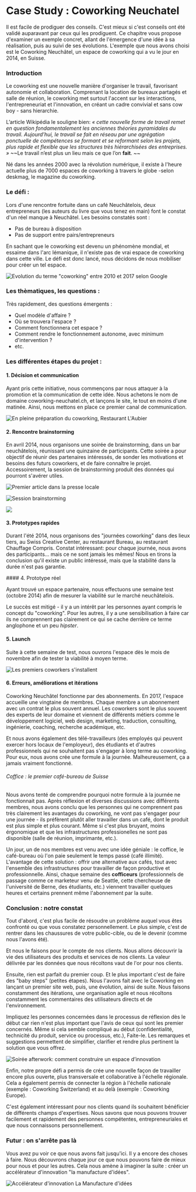 # Case Study : Coworking Neuchatel

Il est facile de prodiguer des conseils. C'est mieux si c'est conseils ont été validé auparavant par ceux qui les prodiguent. Ce chapitre vous propose d'examiner un exemple concret, allant de l'émergence d'une idée à sa réalisation, puis au suivi de ses évolutions. L'exemple que nous avons choisi est le Coworking Neuchâtel, un espace de coworking qui a vu le jour en 2014, en Suisse.

### Introduction 

Le coworking est une nouvelle manière d'organiser le travail, favorisant autonomie et collaboration. Comprenant la location de bureaux partagés et salle de réunion, le coworking met surtout l'accent sur les interactions, l'entrepreneuriat et l'innovation, en créant un cadre convivial et sans cow boy - sans hierarchie.

L’article Wikipédia le souligne bien: *« cette nouvelle forme de travail remet en question fondamentalement les anciennes théories pyramidales du travail. Aujourd’hui, le travail se fait en réseau par une agrégation ponctuelle de compétences se formant et se reformant selon les projets, plus rapide et flexible que les structures très hiérarchisées des entreprises. »* ~~Le travail n’est plus un lieu mais ce que l’on **fait**.
~~

Né dans les années 2000 avec la révolution numérique, il existe à l'heure actuelle plus de 7000 espaces de coworking à travers le globe -selon deskmag, le magazine du coworking. 

### Le défi : 

Lors d'une rencontre fortuite dans un café Neuchâtelois, deux entrepreneurs (les auteurs du livre que vous tenez en main) font le constat d'un réel manque à Neuchâtel. Les besoins constatés sont :

- Pas de bureau à disposition
- Pas de support entre pairs/entrepreneurs

En sachant que le coworking est devenu un phénomène mondial, et essaime dans l'arc lémanique, il n'existe pas de vrai espace de coworking dans cette ville. Le défi est donc lancé, nous décidons de nous mobiliser pour créer un tel espace.

![Evolution du terme "coworking" entre 2010 et 2017 selon Google](../contents/img/tendance-coworking.png)


### Les thèmatiques, les questions :

Très rapidement, des questions émergents : 

- Quel modèle d'affaire ?
- Où se trouvera l'espace ? 
- Comment fonctionnera cet espace ? 
- Comment rendre le fonctionnement autonome, avec minimum d'intervention ? 
- etc.

### Les différentes étapes du projet : 

#### 1. Décision et communication

Ayant pris cette initiative, nous commençons par nous attaquer à la promotion et la communication de cette idée. Nous achetons le nom de domaine coworking-neuchatel.ch, et lançons le site, le tout en moins d'une matinée. Ainsi, nous mettons en place ce premier canal de communication.

![En pleine préparation du coworking, Restaurant L'Aubier](../contents/img/Fondateurs_coworking.png)



#### 2. Rencontre brainstorming

En avril 2014, nous organisons une soirée de brainstorming, dans un bar neuchâtelois, réunissant une quinzaine de participants. Cette soirée a pour objectif de réunir des partenaires intéressés, de sonder les motivations et besoins des futurs coworkers, et de faire connaître le projet. Accessoirement, la session de brainstorming produit des données qui pourront s'avérer utiles.


![Premier article dans la presse locale](../contents/img/Premier_article_coworking.png)

![Session brainstorming](../contents/img/coworking-brainstorm-notes.jpg)

![](../contents/img/coworking-brainstorm-session-2.jpg)

#### 3. Prototypes rapides

Durant l'été 2014, nous organisons des "journées coworking" dans des lieux tiers, au Swiss Creative Center, au restaurant Bureau, au restaurant Chauffage Compris. Constat intéressant: pour chaque journée, nous avons des participants... mais ce ne sont jamais les mêmes! Nous en tirons la conclusion qu'il existe un public intéressé, mais que la stabilité dans la durée n'est pas garantie.

#### 4. Prototype réel

Ayant trouvé un espace partenaire, nous effectuons une semaine test (octobre 2014) afin de mesurer la viabilité sur le marché neuchâtelois. 

Le succès est mitigé - il y a un intérêt par les personnes ayant compris le concept du "coworking". Pour les autres, il y a une sensibilisation à faire car ils ne comprennent pas clairement ce qui se cache derrière ce terme anglophone et un peu *hipster*. 

#### 5. Launch

Suite à cette semaine de test, nous ouvrons l'espace dès le mois de novembre afin de tester la viabilité à moyen terme. 

![Les premiers coworkers s'installent](../contents/img/cowork-sablons.jpg)

#### 6. Erreurs, améliorations et itérations

Coworking Neuchâtel fonctionne par des abonnements. En 2017, l'espace accueille une vingtaine de membres. Chaque membre a un abonnement avec un contrat le plus souvent annuel. Les coworkers sont le plus souvent des experts de leur domaine et viennent de différents métiers comme le développement logiciel, web design, marketing, traduction, consulting, ingénierie, coaching, recherche académique, etc.  

Et nous avons également des télé-travailleurs (des employés qui peuvent exercer hors locaux de l'employeur), des étudiants et d'autres professionnels qui ne souhaitent pas s'engager à long terme au coworking. Pour eux, nous avons crée une formule à la journée. Malheureusement, ça a jamais vraiment fonctionné. 

###### Coffice : le premier café-bureau de Suisse 

Nous avons tenté de comprendre pourquoi notre formule à la journée ne fonctionnait pas. Après réflexion et diverses discussions avec différents membres, nous avons conclu que les personnes qui ne comprennent pas très clairement les avantages du coworking, ne vont pas s'engager pour une journée - ils préfèrent plutôt aller travailler dans un café, dont le produit est plus simple et plus courant. Même si c'est plus bruyant, moins érgonomique et que les infrastructures professionelles ne sont pas disponible (salle de réunion, imprimante, etc.). 

Un jour, un de nos membres est venu avec une idée géniale : le coffice, le café-bureau où l'on paie seulement le temps passé (café illimité). L'avantage de cette solution : offrir une alternative aux cafés, tout avec l'ensemble des infrastructures pour travailler de façon productive et professionnelle. Ainsi, chaque semaine des **cofficeurs** (professionnels de passage comme ce marketeur venu de Seattle, cette chercheuse de l'université de Berne, des étudiants, etc.) viennent travailler quelques heures et certains prennent même l'abonnement par la suite.  


### Conclusion : notre constat 

Tout d'abord, c'est plus facile de résoudre un problème auquel vous êtes confronté ou que vous constatez personnellement. Le plus simple, c'est de rentrer dans les chaussures de votre public-cible, ou de le devenir (comme nous l'avons été).

Et nous le faisons pour le compte de nos clients. Nous allons découvrir la vie des utilisateurs des produits et services de nos clients. La valeur délivrée par les données que nous récoltons vaut de l'or pour nos clients. 

Ensuite, rien est parfait du premier coup. Et le plus important c'est de faire des "baby steps" (petites étapes). Nous l'avons fait avec le Coworking en lançant un premier site web, puis, une évolution, ainsi de suite. Nous faisons constamment des itérations, une organisation agile et nous récoltons constamment les commentaires des utilisateurs directs et de l'environnement.  

Impliquez les personnes concernées dans le processus de réflexion dès le début car rien n'est plus important que l'avis de ceux qui sont les premier concernés. 
Même si cela semble compliqué au début (confidentialité, technicité du produit, service ou processus, etc.), Faite-le. Les remarques et suggestions permettent de simplifier, clarifier et rendre plus pertinent la solution que vous offrez. 

![Soirée afterwork: comment construire un espace d’innovation](../contents/img/coworking-afterwork.jpg)

Enfin, notre propre défi a permis de crée une nouvelle façon de travailler encore plus ouverte, plus transversale et collaborative à l'échelle régionale. Cela a également permis de connecter la région à l'échelle nationale (exemple : Coworking Switzerland) et au delà (exemple : Coworking Europe).

C'est également intéressant pour nos clients quand ils souhaitent bénéficier de différents champs d'expertises. Nous savons que nous pouvons trouver facilement et rapidement des personnes compétentes, entrepreneuriales et que nous connaissons personnellement. 

### Futur : on s'arrête pas là 

Vous avez pu voir ce que nous avons fait jusqu'ici. Il y a encore des choses à faire. Nous découvrons chaque jour ce que nous pouvons faire de mieux pour nous et pour les autres. Cela nous amène à imaginer la suite : créer un accélérateur d'innovation "la manufacture d'idées". 

![Accélérateur d'innovation La Manufacture d'idées](../contents/img/manufacture_didees.png)

